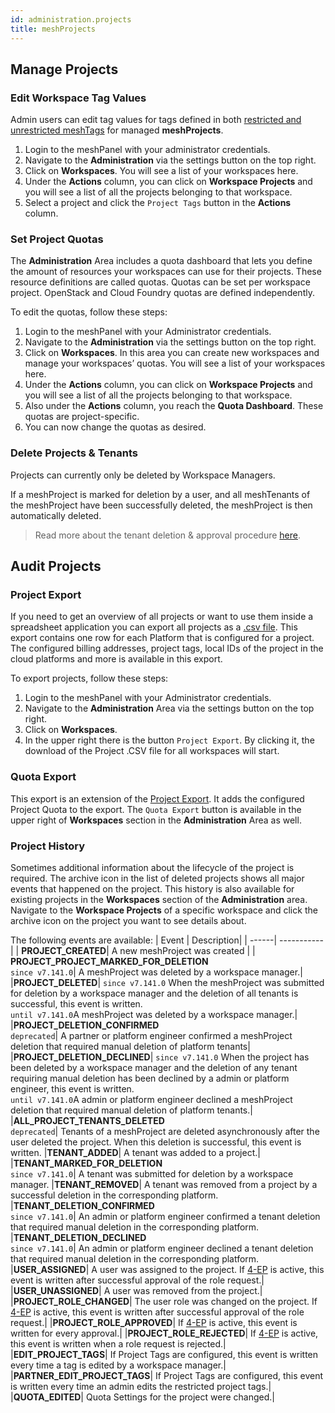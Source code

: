 ```yaml
---
id: administration.projects
title: meshProjects
---
```


## Manage Projects

### Edit Workspace Tag Values

Admin users can edit tag values for tags defined in both [restricted and unrestricted meshTags](meshstack.metadata-tags.md) for managed **meshProjects**.

1. Login to the meshPanel with your administrator credentials.
2. Navigate to the **Administration** via the settings button on the top right.
3. Click on **Workspaces**. You will see a list of your workspaces here.
4. Under the **Actions** column, you can click on **Workspace Projects** and you will see a list of all the projects belonging to that workspace.
5. Select a project and click the `Project Tags` button in the **Actions** column.

### Set Project Quotas

The **Administration** Area includes a quota dashboard that lets you define the amount of resources your workspaces can use for their projects. These resource definitions are called quotas. Quotas can be set per workspace project. OpenStack and Cloud Foundry quotas are defined independently.

To edit the quotas, follow these steps:

1. Login to the meshPanel with your Administrator credentials.
2. Navigate to the **Administration** via the settings button on the top right.
3. Click on **Workspaces**. In this area you can create new workspaces and manage your workspaces’ quotas. You will see a list of your workspaces here.
4. Under the **Actions** column, you can click on **Workspace Projects** and you will see a list of all the projects belonging to that workspace.
5. Also under the **Actions** column, you reach the **Quota Dashboard**. These quotas are project-specific.
6. You can now change the quotas as desired.

### Delete Projects & Tenants

Projects can currently only be deleted by Workspace Managers.

If a meshProject is marked for deletion by a user, and all meshTenants of the meshProject
have been successfully deleted, the meshProject is then automatically deleted.

> Read more about the tenant deletion & approval procedure [here](./administration.delete-tenants.md).

## Audit Projects

### Project Export

If you need to get an overview of all projects or want to use them inside a spreadsheet application you can export all projects as a
[.csv file](https://en.wikipedia.org/wiki/Comma-separated_values). This export contains one row for each Platform that is configured for a project. The configured billing addresses, project tags, local IDs of the project in the cloud platforms and more is available in this export.

To export projects, follow these steps:

1. Login to the meshPanel with your Administrator credentials.
2. Navigate to the **Administration** Area via the settings button on the top right.
3. Click on **Workspaces**.
4. In the upper right there is the button `Project Export`. By clicking it, the download of the Project .CSV file for all workspaces will start.

### Quota Export

This export is an extension of the [Project Export](#project-export). It adds the configured Project Quota to the export. The `Quota Export` button is available in the upper right of **Workspaces** section in the **Administration** Area as well.

### Project History

Sometimes additional information about the lifecycle of the project is required. The archive icon in the list of deleted projects shows all major events that happened on the project. This history is also available for existing projects in the **Workspaces** section of the **Administration** area. Navigate to the **Workspace Projects** of a specific workspace and click the archive icon on the project you want to see details about.

The following events are available:
| Event | Description|
| ------| -----------|
| **PROJECT_CREATED**| A new meshProject was created |
| **PROJECT_PROJECT_MARKED_FOR_DELETION**<br>`since v7.141.0`| A meshProject was deleted by a workspace manager.|
|**PROJECT_DELETED**| `since v7.141.0` When the meshProject was submitted for deletion by a workspace manager and the deletion of all tenants is successful, this event is written.<br>`until v7.141.0`A meshProject was deleted by a workspace manager.|
|**PROJECT_DELETION_CONFIRMED**<br>`deprecated`| A partner or platform engineer confirmed a meshProject deletion that required manual deletion of platform tenants|
|**PROJECT_DELETION_DECLINED**| `since v7.141.0` When the project has been deleted by a workspace manager and the deletion of any tenant requiring manual deletion has been declined by a admin or platform engineer, this event is written.<br>`until v7.141.0`A admin or platform engineer declined a meshProject deletion that required manual deletion of platform tenants.|
|**ALL_PROJECT_TENANTS_DELETED**<br>`deprecated`| Tenants of a meshProject are deleted asynchronously after the user deleted the project. When this deletion is successful, this event is written.
|**TENANT_ADDED**| A tenant was added to a project.|
|**TENANT_MARKED_FOR_DELETION**<br>`since v7.141.0`| A tenant was submitted for deletion by a workspace manager.
|**TENANT_REMOVED**| A tenant was removed from a project by a successful deletion in the corresponding platform.
|**TENANT_DELETION_CONFIRMED**<br>`since v7.141.0`| An admin or platform engineer confirmed a tenant deletion that required manual deletion in the corresponding platform.
|**TENANT_DELETION_DECLINED**<br>`since v7.141.0`| An admin or platform engineer declined a tenant deletion that required manual deletion in the corresponding platform.
|**USER_ASSIGNED**| A user was assigned to the project. If [4-EP](meshstack.authorization.md#user-project-role-approval) is active, this event is written after successful approval of the role request.|
|**USER_UNASSIGNED**| A user was removed from the project.|
|**PROJECT_ROLE_CHANGED**| The user role was changed on the project. If [4-EP](meshstack.authorization.md#user-project-role-approval) is active, this event is written after successful approval of the role request.|
|**PROJECT_ROLE_APPROVED**| If [4-EP](meshstack.authorization.md#user-project-role-approval) is active, this event is written for every approval.|
|**PROJECT_ROLE_REJECTED**| If [4-EP](meshstack.authorization.md#user-project-role-approval) is active, this event is written when a role request is rejected.|
|**EDIT_PROJECT_TAGS**| If Project Tags are configured, this event is written every time a tag is edited by a workspace manager.|
|**PARTNER_EDIT_PROJECT_TAGS**| If Project Tags are configured, this event is written every time an admin edits the restricted project tags.|
|**QUOTA_EDITED**| Quota Settings for the project were changed.|
